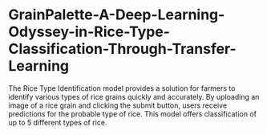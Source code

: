 # GrainPalette-A-Deep-Learning-Odyssey-in-Rice-Type-Classification-Through-Transfer-Learning
The Rice Type Identification model provides a solution for farmers to identify various types of rice grains quickly and accurately. By uploading an image of a rice grain and clicking the submit button, users receive predictions for the probable type of rice. This model offers classification of up to 5 different types of rice.
